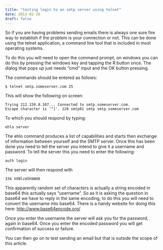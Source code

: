 ```yaml
---
title: "testing login to an smtp server using telnet"
date: 2013-02-26
draft: false
---
```


So if you are having problems sending emails there is always one sure fire way
to establish if the problem is your connection or not. This can be done using
the telnet application, a command line tool that is included in most operating
systems.

To do this you will need to open the command prompt, on windows you can do this
by pressing the windows key and tapping the R button once. The dialog that pops
up just needs “cmd” input and the OK button pressing.

The commands should be entered as follows:

```shell script
$ telnet smtp.someserver.com 25
```

This will show the following on screen:

```shell script
Trying 212.159.8.107... Connected to smtp.someserver.com. 
Escape character is '^]'. 220 smtp01 smtp smtp.someserver.com
```

To which you should respond by typing:

```shell script
ehlo server
```

The ehlo command produces a list of capabilities and starts then exchange of
information between yourself and the SMTP server. Once this has been done you
need to tell the server you intend to give it a username and password. To tell
the server this you need to enter the following:

```shell script
auth login
```

The server will then respond with

```shell script
334 VXNlcm5hbWU6
```

This apparently random set of characters is actually a string encoded in base64
this actually says “username”. So as it is asking the question in base64 we have
to reply in the same encoding, to do this you will need to convert the username
into base64. There is a handy website for doing this here:
http://www.base64encode.org/

Once you enter the username the server will ask you for the password, again in
base64. Once you enter the encoded password you will get confirmation of success
or failure.

You can then go on to test sending an email but that is outside the scope of
this article.
